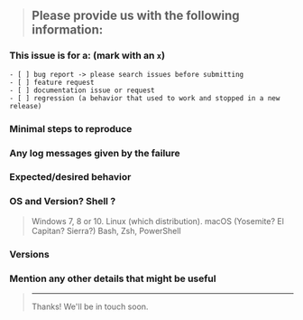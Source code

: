 <!--
IF SUFFICIENT INFORMATION IS NOT PROVIDED VIA THE FOLLOWING TEMPLATE THE ISSUE MIGHT BE CLOSED WITHOUT FURTHER CONSIDERATION OR INVESTIGATION
-->
> Please provide us with the following information:
> ---------------------------------------------------------------

### This issue is for a: (mark with an `x`)
```
- [ ] bug report -> please search issues before submitting
- [ ] feature request
- [ ] documentation issue or request
- [ ] regression (a behavior that used to work and stopped in a new release)
```

### Minimal steps to reproduce
>

### Any log messages given by the failure
>

### Expected/desired behavior
>

### OS and Version? Shell ?
> Windows 7, 8 or 10. Linux (which distribution). macOS (Yosemite? El Capitan? Sierra?)
> Bash, Zsh, PowerShell

### Versions
>

### Mention any other details that might be useful

> ---------------------------------------------------------------
> Thanks! We'll be in touch soon.
